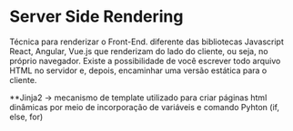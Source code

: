 # Server Side Rendering
Técnica para renderizar o Front-End. 
diferente das bibliotecas Javascript React, Angular, Vue.js que renderizam do lado do cliente, ou seja, no próprio navegador. Existe a possibilidade de você escrever todo arquivo HTML no servidor e, depois, encaminhar uma versão estática para o cliente.

**Jinja2 -> mecanismo de template utilizado para criar páginas html dinâmicas por meio de incorporação de variáveis e comando Pyhton (if, else, for)